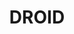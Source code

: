 ---
layout: post
categories: tools
title:  DROID
maintenance-organization: UK National Archives
# capabilities: capabilities
formats: many (> 1,000) - Listed in the DROID signature file
description: DROID is written in Java. The FITS tool wrapper uses the provided API. The output is converted into a simple XML document and then converted to FITS XML using xml/droid/droid_to_fits.xslt. The DROID configuration file and signature file are located in the tools/droid directory.
# usage-note: usage note
more-info-url: https://www.nationalarchives.gov.uk/information-management/manage-information/policy-process/digital-continuity/file-profiling-tool-droid/
---